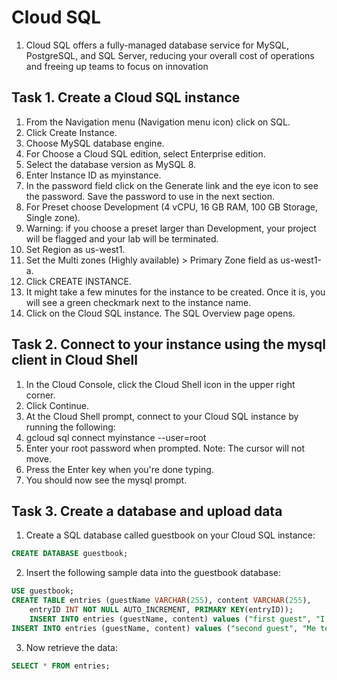 # Cloud SQL
1. Cloud SQL offers a fully-managed database service for MySQL, PostgreSQL, and SQL Server, reducing your overall cost of operations and freeing up teams to focus on innovation

## Task 1. Create a Cloud SQL instance

1. From the Navigation menu (Navigation menu icon) click on SQL.
2. Click Create Instance.
3. Choose MySQL database engine.
4. For Choose a Cloud SQL edition, select Enterprise edition.
5. Select the database version as MySQL 8.
6. Enter Instance ID as myinstance.
7. In the password field click on the Generate link and the eye icon to see the password. Save the password to use in the next section.
8. For Preset choose Development (4 vCPU, 16 GB RAM, 100 GB Storage, Single zone).
9. Warning: if you choose a preset larger than Development, your project will be flagged and your lab will be terminated.
10. Set Region as us-west1.
11. Set the Multi zones (Highly available) > Primary Zone field as us-west1-a.
12. Click CREATE INSTANCE.
13. It might take a few minutes for the instance to be created. Once it is, you will see a green checkmark next to the instance name.
14. Click on the Cloud SQL instance. The SQL Overview page opens.

## Task 2. Connect to your instance using the mysql client in Cloud Shell

1. In the Cloud Console, click the Cloud Shell icon in the upper right corner.
2. Click Continue.
3. At the Cloud Shell prompt, connect to your Cloud SQL instance by running the following:
4. gcloud sql connect myinstance --user=root
5. Enter your root password when prompted. Note: The cursor will not move.
6. Press the Enter key when you're done typing.
7. You should now see the mysql prompt.

## Task 3. Create a database and upload data

1. Create a SQL database called guestbook on your Cloud SQL instance:
``` sql 
CREATE DATABASE guestbook;
```
2. Insert the following sample data into the guestbook database:
``` sql
USE guestbook;
CREATE TABLE entries (guestName VARCHAR(255), content VARCHAR(255),
    entryID INT NOT NULL AUTO_INCREMENT, PRIMARY KEY(entryID));
    INSERT INTO entries (guestName, content) values ("first guest", "I got here!");
INSERT INTO entries (guestName, content) values ("second guest", "Me too!");
```
3. Now retrieve the data:
``` sql
SELECT * FROM entries;
```




